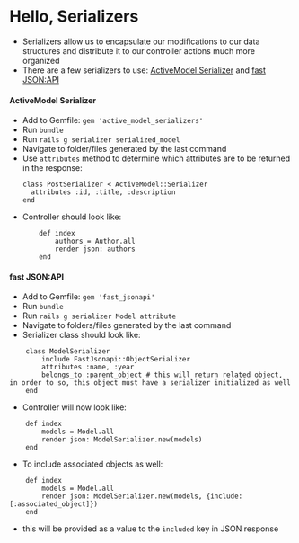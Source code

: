 # Hello, Serializers

- Serializers allow us to encapsulate our modifications to our data structures and distribute it to our controller actions much more organized
- There are a few serializers to use: [ActiveModel Serializer](https://github.com/rails-api/active_model_serializers/blob/0-10-stable/docs/general/getting_started.md) and [fast JSON:API](https://github.com/Netflix/fast_jsonapi)

#### ActiveModel Serializer

- Add to Gemfile: `gem 'active_model_serializers'`
- Run `bundle`
- Run `rails g serializer serialized_model`
- Navigate to folder/files generated by the last command
- Use `attributes` method to determine which attributes are to be returned in the response:
    ```
    class PostSerializer < ActiveModel::Serializer
      attributes :id, :title, :description
    end
    ```
- Controller should look like:
    ```
        def index
            authors = Author.all 
            render json: authors
        end 
    ```

#### fast JSON:API

- Add to Gemfile: `gem 'fast_jsonapi'`
- Run `bundle`
- Run `rails g serializer Model attribute`
- Navigate to folders/files generated by the last command
- Serializer class should look like:
```
    class ModelSerializer
        include FastJsonapi::ObjectSerializer
        attributes :name, :year
        belongs_to :parent_object # this will return related object, in order to so, this object must have a serializer initialized as well
    end
```
- Controller will now look like:
```
    def index
        models = Model.all 
        render json: ModelSerializer.new(models)
    end 
```

- To include associated objects as well:

```
    def index
        models = Model.all 
        render json: ModelSerializer.new(models, {include: [:associated_object]})
    end 
```

- this will be provided as a value to the `included` key in JSON response